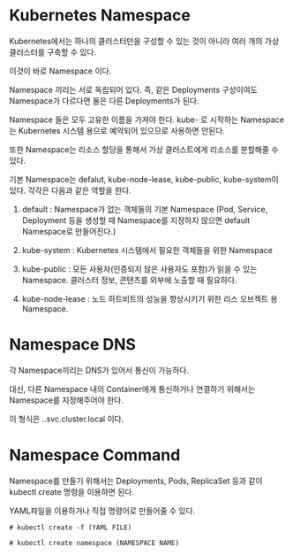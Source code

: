 # Kubernetes Namespace

Kubernetes에서는 하나의 클러스터만을 구성할 수 있는 것이 아니라 여러 개의 가상 클러스터를 구축할 수 있다.

이것이 바로 Namespace 이다. 

Namespace 끼리는 서로 독립되어 있다. 즉, 같은 Deployments 구성이여도 Namespace가 다르다면 둘은 다른 Deployments가 된다. 

Namespace 들은 모두 고유한 이름을 가져야 한다. kube- 로 시작하는 Namespace는 Kubernetes 시스템 용으로 예약되어 있으므로 사용하면 안된다.

또한 Namespace는 리소스 할당을 통해서 가상 클러스트에게 리소스를 분할해줄 수 있다.

기본 Namespace는 defalut, kube-node-lease, kube-public, kube-system이 있다. 각각은 다음과 같은 역할을 한다.

1. default : Namespace가 없는 객체들의 기본 Namespace (Pod, Service, Deployment 등을 생성할 때 Namespace를 지정하지 않으면 default Namespace로 만들어진다.)

2. kube-system : Kubernetes 시스템에서 필요한 객체들을 위한 Namespace

3. kube-public : 모든 사용자(인증되지 않은 사용자도 포함)가 읽을 수 있는 Namespace. 클러스터 정보, 콘텐츠를 외부에 노출할 때 필요하다.

4. kube-node-lease : 노드 하트비트의 성능을 향상시키기 위한 리스 오브젝트 용 Namespace.

# Namespace DNS

각 Namespace끼리는 DNS가 있어서 통신이 가능하다.

대신, 다른 Namespace 내의 Container에게 통신하거나 연결하기 위해서는 Namespace를 지정해주어야 한다.

이 형식은 <service-name>.<namespace-name>.svc.cluster.local 이다.

# Namespace Command

Namespace를 만들기 위해서는 Deployments, Pods, ReplicaSet 등과 같이 kubectl create 명령을 이용하면 된다.

YAML파일을 이용하거나 직접 명령어로 만들어줄 수 있다.

```
# kubectl create -f (YAML FILE)

# kubectl create namespace (NAMESPACE NAME)
```


